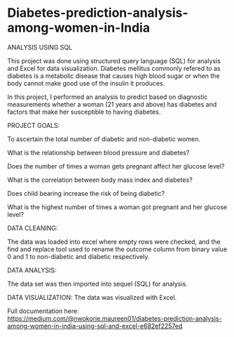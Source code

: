 # Diabetes-prediction-analysis-among-women-in-India
ANALYSIS USING SQL

This project was done using structured query language (SQL) for analysis and Excel for data visualization. Diabetes mellitus commonly refered to as diabetes is a metabolic disease that causes high blood sugar or when the body cannot make good use of the insulin it produces.

In this project, I performed an analysis to predict based on diagnostic measurements whether a woman (21 years and above) has diabetes and factors that make her susceptible to having diabetes.

PROJECT GOALS:

To ascertain the total number of diabetic and non-diabetic women.

What is the relationship between blood pressure and diabetes?

Does the number of times a woman gets pregnant affect her glucose level?

What is the correlation between body mass index and diabetes?

Does child bearing increase the risk of being diabetic?

What is the highest number of times a woman got pregnant and her glucose level?

DATA CLEANING:

The data was loaded into excel where empty rows were checked, and the find and replace tool used to rename the outcome column from binary value 0 and 1 to non-diabetic and diabetic respectively.

DATA ANALYSIS:

The data set was then imported into sequel (SQL) for analysis.

DATA VISUALIZATION: The data was visualized with Excel.

Full documentation here: https://medium.com/@nwokorie.maureen01/diabetes-prediction-analysis-among-women-in-india-using-sql-and-excel-e682ef2257ed
